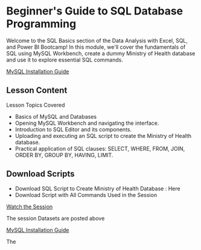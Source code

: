 # Beginner's Guide to SQL Database Programming

Welcome to the SQL Basics section of the Data Analysis with Excel, SQL, and Power BI Bootcamp! In this module, we'll cover the fundamentals of SQL using MySQL Workbench, create a dummy Ministry of Health database and use it to explore essential SQL commands.

[MySQL Installation Guide](https://www.linkedin.com/feed/update/urn:li:activity:7212107969621090304)


## Lesson Content
Lesson Topics Covered
* Basics of MySQL and Databases
* Opening MySQL Workbench and navigating the interface.
* Introduction to SQL Editor and its components.
* Uploading and executing an SQL script to create the Ministry of Health database.
* Practical application of SQL clauses: SELECT, WHERE, FROM, JOIN, ORDER BY, GROUP BY, HAVING, LIMIT.

## Download Scripts
* Download SQL Script to Create Ministry of Health Database : Here
* Download Script with All Commands Used in the Session

[Watch the Session](https://youtube.com/live/BgVML7xEwzE?feature=share)

The session Datasets are posted above

[MySQL Installation Guide](https://www.linkedin.com/feed/update/urn:li:activity:7212107969621090304)

The 

